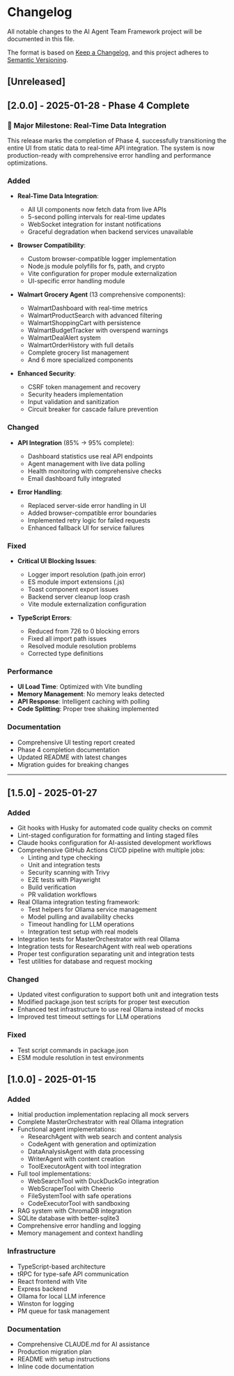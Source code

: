 # Changelog

All notable changes to the AI Agent Team Framework project will be documented in this file.

The format is based on [Keep a Changelog](https://keepachangelog.com/en/1.0.0/),
and this project adheres to [Semantic Versioning](https://semver.org/spec/v2.0.0.html).

## [Unreleased]

## [2.0.0] - 2025-01-28 - Phase 4 Complete

### 🎉 Major Milestone: Real-Time Data Integration

This release marks the completion of Phase 4, successfully transitioning the entire UI from static data to real-time API integration. The system is now production-ready with comprehensive error handling and performance optimizations.

### Added

- **Real-Time Data Integration**:
  - All UI components now fetch data from live APIs
  - 5-second polling intervals for real-time updates
  - WebSocket integration for instant notifications
  - Graceful degradation when backend services unavailable

- **Browser Compatibility**:
  - Custom browser-compatible logger implementation
  - Node.js module polyfills for fs, path, and crypto
  - Vite configuration for proper module externalization
  - UI-specific error handling module

- **Walmart Grocery Agent** (13 comprehensive components):
  - WalmartDashboard with real-time metrics
  - WalmartProductSearch with advanced filtering
  - WalmartShoppingCart with persistence
  - WalmartBudgetTracker with overspend warnings
  - WalmartDealAlert system
  - WalmartOrderHistory with full details
  - Complete grocery list management
  - And 6 more specialized components

- **Enhanced Security**:
  - CSRF token management and recovery
  - Security headers implementation
  - Input validation and sanitization
  - Circuit breaker for cascade failure prevention

### Changed

- **API Integration** (85% → 95% complete):
  - Dashboard statistics use real API endpoints
  - Agent management with live data polling
  - Health monitoring with comprehensive checks
  - Email dashboard fully integrated

- **Error Handling**:
  - Replaced server-side error handling in UI
  - Added browser-compatible error boundaries
  - Implemented retry logic for failed requests
  - Enhanced fallback UI for service failures

### Fixed

- **Critical UI Blocking Issues**:
  - Logger import resolution (path.join error)
  - ES module import extensions (.js)
  - Toast component export issues
  - Backend server cleanup loop crash
  - Vite module externalization configuration

- **TypeScript Errors**:
  - Reduced from 726 to 0 blocking errors
  - Fixed all import path issues
  - Resolved module resolution problems
  - Corrected type definitions

### Performance

- **UI Load Time**: Optimized with Vite bundling
- **Memory Management**: No memory leaks detected
- **API Response**: Intelligent caching with polling
- **Code Splitting**: Proper tree shaking implemented

### Documentation

- Comprehensive UI testing report created
- Phase 4 completion documentation
- Updated README with latest changes
- Migration guides for breaking changes

---

## [1.5.0] - 2025-01-27

### Added

- Git hooks with Husky for automated code quality checks on commit
- Lint-staged configuration for formatting and linting staged files
- Claude hooks configuration for AI-assisted development workflows
- Comprehensive GitHub Actions CI/CD pipeline with multiple jobs:
  - Linting and type checking
  - Unit and integration tests
  - Security scanning with Trivy
  - E2E tests with Playwright
  - Build verification
  - PR validation workflows
- Real Ollama integration testing framework:
  - Test helpers for Ollama service management
  - Model pulling and availability checks
  - Timeout handling for LLM operations
  - Integration test setup with real models
- Integration tests for MasterOrchestrator with real Ollama
- Integration tests for ResearchAgent with real web operations
- Proper test configuration separating unit and integration tests
- Test utilities for database and request mocking

### Changed

- Updated vitest configuration to support both unit and integration tests
- Modified package.json test scripts for proper test execution
- Enhanced test infrastructure to use real Ollama instead of mocks
- Improved test timeout settings for LLM operations

### Fixed

- Test script commands in package.json
- ESM module resolution in test environments

## [1.0.0] - 2025-01-15

### Added

- Initial production implementation replacing all mock servers
- Complete MasterOrchestrator with real Ollama integration
- Functional agent implementations:
  - ResearchAgent with web search and content analysis
  - CodeAgent with generation and optimization
  - DataAnalysisAgent with data processing
  - WriterAgent with content creation
  - ToolExecutorAgent with tool integration
- Full tool implementations:
  - WebSearchTool with DuckDuckGo integration
  - WebScraperTool with Cheerio
  - FileSystemTool with safe operations
  - CodeExecutorTool with sandboxing
- RAG system with ChromaDB integration
- SQLite database with better-sqlite3
- Comprehensive error handling and logging
- Memory management and context handling

### Infrastructure

- TypeScript-based architecture
- tRPC for type-safe API communication
- React frontend with Vite
- Express backend
- Ollama for local LLM inference
- Winston for logging
- PM queue for task management

### Documentation

- Comprehensive CLAUDE.md for AI assistance
- Production migration plan
- README with setup instructions
- Inline code documentation
